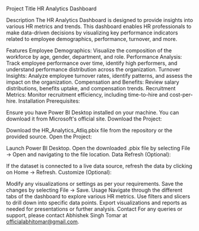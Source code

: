 Project Title
HR Analytics Dashboard

Description
The HR Analytics Dashboard is designed to provide insights into various HR metrics and trends. This dashboard enables HR professionals to make data-driven decisions by visualizing key performance indicators related to employee demographics, performance, turnover, and more.

Features
Employee Demographics: Visualize the composition of the workforce by age, gender, department, and role.
Performance Analysis: Track employee performance over time, identify high performers, and understand performance distribution across the organization.
Turnover Insights: Analyze employee turnover rates, identify patterns, and assess the impact on the organization.
Compensation and Benefits: Review salary distributions, benefits uptake, and compensation trends.
Recruitment Metrics: Monitor recruitment efficiency, including time-to-hire and cost-per-hire.
Installation
Prerequisites:

Ensure you have Power BI Desktop installed on your machine. You can download it from Microsoft's official site.
Download the Project:

Download the HR_Analytics_Atliq.pbix file from the repository or the provided source.
Open the Project:

Launch Power BI Desktop.
Open the downloaded .pbix file by selecting File -> Open and navigating to the file location.
Data Refresh (Optional):

If the dataset is connected to a live data source, refresh the data by clicking on Home -> Refresh.
Customize (Optional):

Modify any visualizations or settings as per your requirements.
Save the changes by selecting File -> Save.
Usage
Navigate through the different tabs of the dashboard to explore various HR metrics.
Use filters and slicers to drill down into specific data points.
Export visualizations and reports as needed for presentations or further analysis.
Contact
For any queries or support, please contact Abhishek Singh Tomar at officialabhitomar@gmail.com.
